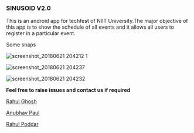 
### SINUSOID V2.0

   This is an android app for techfest of NIIT University.The major objective of this app is to show the schedule of all events and it allows all users to register in a particular event.
   
   Some snaps 
   
   ![screenshot_20180621 204212 1](https://user-images.githubusercontent.com/22416933/41738513-d7546578-75af-11e8-9274-7bf0411c2bb7.jpg)
   
   ![screenshot_20180621 204237](https://user-images.githubusercontent.com/22416933/41738622-35922dbe-75b0-11e8-914f-fd3780360587.jpg)
         
   ![screenshot_20180621 204232](https://user-images.githubusercontent.com/22416933/41738828-c781592a-75b0-11e8-96c5-d0a6a6bdefa9.jpg)



   
   



**Feel free to raise issues and contact us if required**

[Rahul Ghosh](https://github.com/ghrahul)

[Anubhav Paul](https://github.com/danish31)

[Rahul Poddar](https://github.com/BlueHat01)
